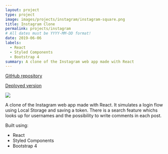 ```yaml
---
layout: project
type: project
image: images/projects/instagram/instagram-square.png
title: Instagram Clone
permalink: projects/instagram
# All dates must be YYYY-MM-DD format!
date: 2019-06-06
labels:
  - React
  - Styled Components
  - Bootstrap 4
summary: A clone of the Instagram web app made with React
---
```

<a href="https://github.com/daquinons/React-Insta-Clone"><i class="large github icon"></i>GitHub repository</a>
<p><a href="https://david-react-insta.netlify.com"><i class="large world icon"></i>Deployed version</a></p>

<img class="ui image" src="{{ site.baseurl }}/images/projects/instagram/instagram.jpg">

<p>A clone of the Instagram web app made with React. It simulates a login flow using Local Storage and saving a token. There is a search feature whichs looks up for usernames and the possibility to write comments in each post.</p>

Built using:
- React
- Styled Components
- Bootstrap 4

<br />
<br />
